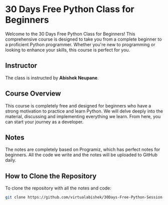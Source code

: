 # 30 Days Free Python Class for Beginners

Welcome to the 30 Days Free Python Class for Beginners! This comprehensive course is designed to take you from a complete beginner to a proficient Python programmer. Whether you're new to programming or looking to enhance your skills, this course is perfect for you.

## Instructor
The class is instructed by **Abishek Neupane**.

## Course Overview
This course is completely free and designed for beginners who have a strong motivation to practice and learn Python. We will delve deeply into the material, discussing and implementing everything we learn. From here, you can start your journey as a developer.

## Notes
The notes are completely based on Programiz, which has perfect notes for beginners. All the code we write and the notes will be uploaded to GitHub daily.


## How to Clone the Repository
To clone the repository with all the notes and code:
```bash
git clone https://github.com/virtualabishek/30Days-Free-Python-Session
